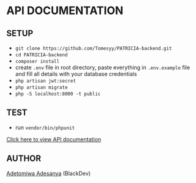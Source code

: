 # API DOCUMENTATION

## SETUP

- `git clone https://github.com/Tomesyy/PATRICIA-backend.git`
- `cd PATRICIA-backend`
- `composer install`
- create `.env` file in root directory, paste everything in `.env.example` file and fill all details with your database credentials
- `php artisan jwt:secret`
- `php artisan migrate`
- `php -S localhost:8000 -t public`

## TEST
- run `vendor/bin/phpunit`

[Click here to view API documentation](https://documenter.getpostman.com/view/8050532/TVKBZdw8)

## AUTHOR
[Adetomiwa Adesanya](https://linkedin.com/in/adetomiwaadesanya) (BlackDev)